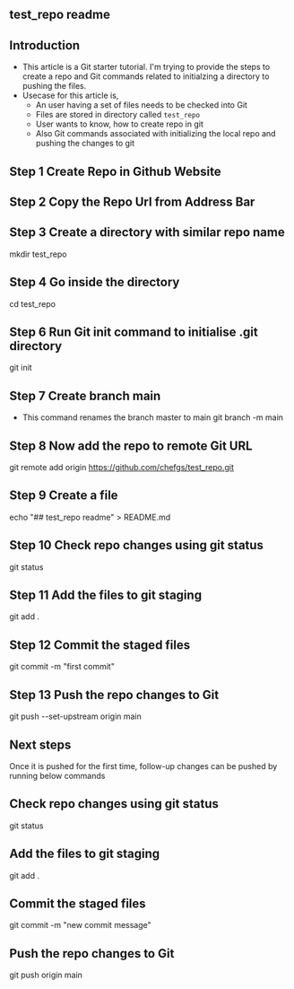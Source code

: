 ## test_repo readme

## Introduction
- This article is a Git starter tutorial. I'm trying to provide the steps to create a repo and Git commands related to initialzing a directory to pushing the files.
- Usecase for this article is,
  - An user having a set of files needs to be checked into Git
  - Files are stored in directory called `test_repo`
  - User wants to know, how to create repo in git
  - Also Git commands associated with initializing the local repo and pushing the changes to git


## Step 1 Create Repo in Github Website

## Step 2 Copy the Repo Url from Address Bar

## Step 3 Create a directory with similar repo name
mkdir test_repo

## Step 4 Go inside the directory
cd test_repo

## Step 6 Run Git init command to initialise .git directory
git init

## Step 7 Create branch main
- This command renames the branch master to main
git branch -m main

## Step 8 Now add the repo to remote Git URL
git remote add origin https://github.com/chefgs/test_repo.git

## Step 9 Create a file
echo "## test_repo readme" > README.md

## Step 10 Check repo changes using git status
git status

## Step 11 Add the files to git staging
git add .

## Step 12 Commit the staged files
git commit -m "first commit"

## Step 13 Push the repo changes to Git
git push --set-upstream origin main

## Next steps
Once it is pushed for the first time, follow-up changes can be pushed by running below commands

## Check repo changes using git status
git status

## Add the files to git staging
git add .

## Commit the staged files
git commit -m "new commit message"

## Push the repo changes to Git
git push origin main